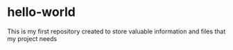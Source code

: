 # hello-world
This is my first repository created to store valuable information and files that my project needs
